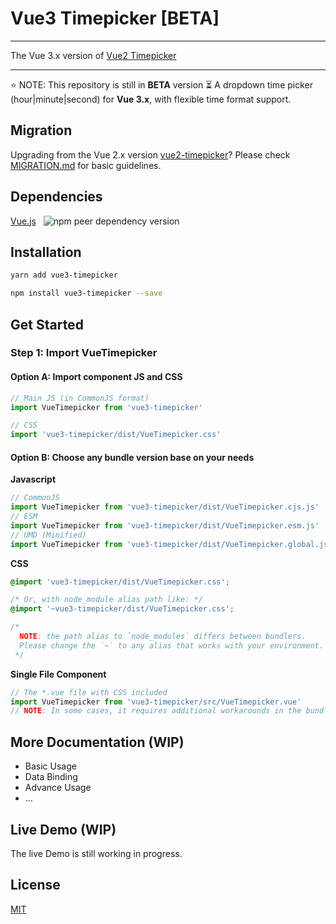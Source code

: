 # Vue3 Timepicker [BETA]

---

The Vue 3.x version of [Vue2 Timepicker](https://phoenixwong.github.io/vue2-timepicker/)

---

⭐️ NOTE: This repository is still in **BETA** version ⏳
A dropdown time picker (hour|minute|second) for **Vue 3.x**, with flexible time format support.

## Migration

Upgrading from the Vue 2.x version  [vue2-timepicker](https://phoenixwong.github.io/vue2-timepicker/)? Please check [MIGRATION.md](https://github.com/phoenixwong/vue3-timepicker/blob/master/MIGRATION.md) for basic guidelines.

## Dependencies

[Vue.js](http://vuejs.org/)&nbsp;&nbsp;&nbsp;![npm peer dependency version](https://img.shields.io/npm/dependency-version/vue3-timepicker/peer/vue?style=flat-square)

## Installation

```bash
yarn add vue3-timepicker
```

```bash
npm install vue3-timepicker --save
```

## Get Started

### **Step 1:** Import VueTimepicker

#### **Option A:** Import component JS and CSS

```javascript
// Main JS (in CommonJS format)
import VueTimepicker from 'vue3-timepicker'

// CSS
import 'vue3-timepicker/dist/VueTimepicker.css'
```

#### **Option B:** Choose any bundle version base on your needs

**Javascript**

```javascript
// CommonJS
import VueTimepicker from 'vue3-timepicker/dist/VueTimepicker.cjs.js'
// ESM
import VueTimepicker from 'vue3-timepicker/dist/VueTimepicker.esm.js'
// UMD (Minified)
import VueTimepicker from 'vue3-timepicker/dist/VueTimepicker.global.js'
```

**CSS**

```css
@import 'vue3-timepicker/dist/VueTimepicker.css';

/* Or, with node_module alias path like: */
@import '~vue3-timepicker/dist/VueTimepicker.css';

/*
  NOTE: the path alias to `node_modules` differs between bundlers.
  Please change the `~` to any alias that works with your environment.
 */
```

**Single File Component**

```javascript
// The *.vue file with CSS included
import VueTimepicker from 'vue3-timepicker/src/VueTimepicker.vue'
// NOTE: In some cases, it requires additional workarounds in the bundler's config
```

## More Documentation (WIP)

- Basic Usage
- Data Binding
- Advance Usage
- ...

## Live Demo (WIP)

The live Demo is still working in progress.

## License

[MIT](https://github.com/phoenixwong/vue3-timepicker/blob/master/LICENSE.md)
